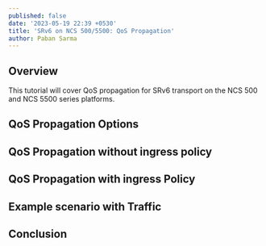 ```yaml
---
published: false
date: '2023-05-19 22:39 +0530'
title: 'SRv6 on NCS 500/5500: QoS Propagation'
author: Paban Sarma
---
```

## Overview
This tutorial will cover QoS propagation for SRv6 transport on the NCS 500 and NCS 5500 series platforms. 

## QoS Propagation Options

## QoS Propagation without ingress policy

## QoS Propagation with ingress Policy

## Example scenario with Traffic


## Conclusion